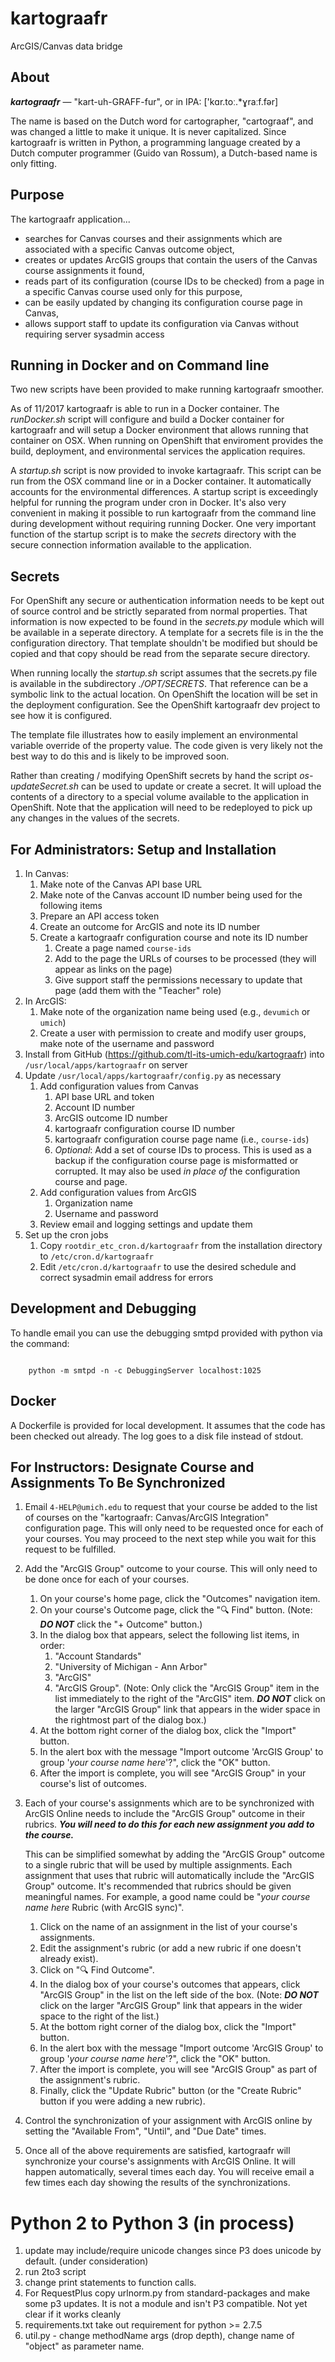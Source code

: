 # kartograafr
ArcGIS/Canvas data bridge

## About
**_kartograafr_** — "kart-uh-GRAFF-fur", or in IPA: ['kɑr.toː.*ɣraːf.fər]

The name is based on the Dutch word for cartographer, "cartograaf", and was changed a little to make it unique.  It is never capitalized.  Since kartograafr is written in Python, a programming language created by a Dutch computer programmer (Guido van Rossum), a Dutch-based name is only fitting.

## Purpose
The kartograafr application...

* searches for Canvas courses and their assignments which are associated with a specific Canvas outcome object,
* creates or updates ArcGIS groups that contain the users of the Canvas course assignments it found,
* reads part of its configuration (course IDs to be checked) from a page in a specific Canvas course used only for this purpose, 
* can be easily updated by changing its configuration course page in Canvas,
* allows support staff to update its configuration via Canvas without requiring server sysadmin access


## Running in Docker and on Command line

Two new scripts have been provided to make running kartograafr smoother.

As of 11/2017 kartograafr is able to run in a Docker container.  The
*runDocker.sh* script will configure and build a Docker container for
kartograafr and will setup a Docker environment that allows running that
container on OSX. When running on OpenShift that enviroment provides
the build, deployment, and environmental services the application
requires.

A *startup.sh* script is now provided to invoke kartagraafr.  This
script can be run from the OSX command line or in a Docker container.
It automatically accounts for the environmental differences.  A
startup script is exceedingly helpful for running the program under
cron in Docker.  It's also very convenient in making it possible to
run kartograafr from the command line during development without
requiring running Docker.  One very important function of the startup
script is to make the *secrets* directory with the secure connection
information available to the application.

## Secrets

For OpenShift any secure or authentication information needs to be
kept out of source control and be strictly separated from normal
properties.  That information is now expected to be found in the
*secrets.py* module which will be available in a seperate directory.
A template for a secrets file is in the the configuration directory.
That template shouldn't be modified but should be copied and that copy
should be read from the separate secure directory.

When running locally the *startup.sh* script assumes that the
secrets.py file is available in the subdirectory *./OPT/SECRETS*.
That reference can be a symbolic link to the actual location.  On
OpenShift the location will be set in the deployment
configuration. See the OpenShift kartograafr dev project to see how it
is configured.

The template file illustrates how to easily implement an environmental variable
override of the property value.  The code given is very likely not the
best way to do this and is likely to be improved soon.

Rather than creating / modifying OpenShift secrets by hand the script
*os-updateSecret.sh* can be used to update or create a secret.  It
will upload the contents of a directory to a special volume available
to the application in OpenShift. Note that the application will need
to be redeployed to pick up any changes in the values of the secrets.

## For Administrators: Setup and Installation

1. In Canvas:
    1. Make note of the Canvas API base URL
    1. Make note of the Canvas account ID number being used for the following items
    1. Prepare an API access token
    1. Create an outcome for ArcGIS and note its ID number
    1. Create a kartograafr configuration course and note its ID number
        1. Create a page named `course-ids`
        1. Add to the page the URLs of courses to be processed (they will appear as links on the page)
        1. Give support staff the permissions necessary to update that page (add them with the "Teacher" role)
1. In ArcGIS:
    1. Make note of the organization name being used (e.g., `devumich` or `umich`)
    1. Create a user with permission to create and modify user groups, make note of the username and password
1. Install from GitHub (https://github.com/tl-its-umich-edu/kartograafr) into `/usr/local/apps/kartograafr` on server
1. Update `/usr/local/apps/kartograafr/config.py` as necessary
    1. Add configuration values from Canvas
        1. API base URL and token
        1. Account ID number
        1. ArcGIS outcome ID number
        1. kartograafr configuration course ID number
        1. kartograafr configuration course page name (i.e., `course-ids`)
        1. *Optional*: Add a set of course IDs to process.  This is used as a backup if the configuration course page is misformatted or corrupted.  It may also be used *in place of* the configuration course and page.
    1. Add configuration values from ArcGIS
        1. Organization name
        1. Username and password
    1. Review email and logging settings and update them        
1. Set up the cron jobs
    1. Copy `rootdir_etc_cron.d/kartograafr` from the installation directory to `/etc/cron.d/kartograafr`
    1. Edit `/etc/cron.d/kartograafr` to use the desired schedule and correct sysadmin email address for errors
    
    
## Development and Debugging
  To handle email you can use the debugging smtpd provided with python via the command:
  
<code>
    python -m smtpd -n -c DebuggingServer localhost:1025
</code>

## Docker
A Dockerfile is provided for local development. It assumes that the
code has been checked out already.  The log goes to a
disk file instead of stdout.

## For Instructors: Designate Course and Assignments To Be Synchronized

1. Email `4-HELP@umich.edu` to request that your course be added to the list of courses on the "kartograafr: Canvas/ArcGIS Integration" configuration page.  This will only need to be requested once for each of your courses.  You may proceed to the next step while you wait for this request to be fulfilled.
1. Add the "ArcGIS Group" outcome to your course.  This will only need to be done once for each of your courses.
    1. On your course's home page, click the "Outcomes" navigation item.
    1. On your course's Outcome page, click the "🔍 Find" button.  (Note: **_DO NOT_** click the "+ Outcome" button.)
    1. In the dialog box that appears, select the following list items, in order:
        1. "Account Standards"
        1. "University of Michigan - Ann Arbor"
        1. "ArcGIS"
        1. "ArcGIS Group".  (Note: Only click the "ArcGIS Group" item in the list immediately to the right of the "ArcGIS" item.  **_DO NOT_** click on the larger "ArcGIS Group" link that appears in the wider space in the rightmost part of the dialog box.)
    1. At the bottom right corner of the dialog box, click the "Import" button.
    1. In the alert box with the message "Import outcome 'ArcGIS Group' to group '_your course name here_'?", click the "OK" button.
    1. After the import is complete, you will see "ArcGIS Group" in your course's list of outcomes.
1. Each of your course's assignments which are to be synchronized with ArcGIS Online needs to include the "ArcGIS Group" outcome in their rubrics.  **_You will need to do this for each new assignment you add to the course._**  
    
    This can be simplified somewhat by adding the "ArcGIS Group" outcome to a single rubric that will be used by multiple assignments.  Each assignment that uses that rubric will automatically include the "ArcGIS Group" outcome.  It's recommended that rubrics should be given meaningful names.  For example, a good name could be "_your course name here_ Rubric (with ArcGIS sync)".
    1. Click on the name of an assignment in the list of your course's assignments.
    1. Edit the assignment's rubric (or add a new rubric if one doesn't already exist).
    1. Click on "🔍 Find Outcome".
    1. In the dialog box of your course's outcomes that appears, click "ArcGIS Group" in the list on the left side of the box.  (Note: **_DO NOT_** click on the larger "ArcGIS Group" link that appears in the wider space to the right of the list.)
    1. At the bottom right corner of the dialog box, click the "Import" button.
    1. In the alert box with the message "Import outcome 'ArcGIS Group' to group '_your course name here_'?", click the "OK" button.
    1. After the import is complete, you will see "ArcGIS Group" as part of the assignment's rubric.
    1. Finally, click the "Update Rubric" button (or the "Create Rubric" button if you were adding a new rubric).
1. Control the synchronization of your assignment with ArcGIS online by setting the "Available From", "Until", and "Due Date" times.
1. Once all of the above requirements are satisfied, kartograafr will synchronize your course's assignments with ArcGIS Online.  It will happen automatically, several times each day.  You will receive email a few times each day showing the results of the synchronizations.

# Python 2 to Python 3 (in process) 
1. update may include/require unicode changes since P3 does unicode by default. (under consideration)
1. run 2to3 script
1. change print statements to function calls.
1. For RequestPlus copy urlnorm.py from standard-packages and make some p3 updates. It is not a module and isn't P3 compatible.  Not yet clear if it works cleanly
1. requirements.txt take out requirement for python >= 2.7.5
1. util.py - change methodName args (drop depth), change name of "object" as parameter name.

